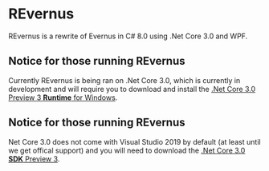 # REvernus
REvernus is a rewrite of Evernus in C# 8.0 using .Net Core 3.0 and WPF.

## Notice for those running REvernus
Currently REvernus is being ran on .Net Core 3.0, which is currently in development and will require you to download and 
install the [.Net Core 3.0 Preview 3 **Runtime** for Windows](https://dotnet.microsoft.com/download/dotnet-core/3.0).

## Notice for those running REvernus
Net Core 3.0 does not come with Visual Studio 2019 by default (at least until we get offical support) and you will need to
download the [.Net Core 3.0 **SDK** Preview 3](https://dotnet.microsoft.com/download/dotnet-core/3.0).
